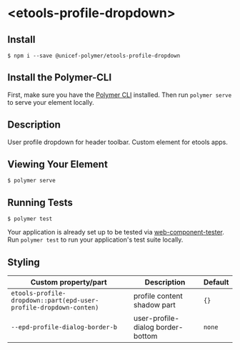 # \<etools-profile-dropdown\>

## Install
`$ npm i --save @unicef-polymer/etools-profile-dropdown`

## Install the Polymer-CLI
First, make sure you have the [Polymer CLI](https://www.npmjs.com/package/polymer-cli) installed. Then run `polymer serve` to serve your element locally.

## Description
User profile dropdown for header toolbar.
Custom element for etools apps.

## Viewing Your Element

```
$ polymer serve
```

## Running Tests

```
$ polymer test
```

Your application is already set up to be tested via [web-component-tester](https://github.com/Polymer/web-component-tester). Run `polymer test` to run your application's test suite locally.


## Styling
Custom property/part | Description | Default
----------------|-------------|----------
`etools-profile-dropdown::part(epd-user-profile-dropdown-conten)` |  profile content shadow part | `{}`
`--epd-profile-dialog-border-b` | user-profile-dialog border-bottom | `none`

